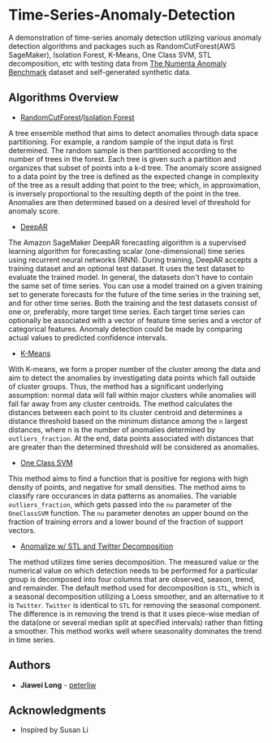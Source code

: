# Time-Series-Anomaly-Detection

 A demonstration of time-series anomaly detection utilizing various anomaly detection algorithms and packages such as RandomCutForest(AWS SageMaker), Isolation Forest, K-Means, One Class SVM, STL decomposition, etc with testing data from [The Numenta Anomaly Benchmark](https://github.com/numenta/NAB) dataset and self-generated synthetic data.

## Algorithms Overview

* [RandomCutForest](https://docs.aws.amazon.com/sagemaker/latest/dg/randomcutforest.html)/[Isolation Forest](https://scikit-learn.org/stable/modules/generated/sklearn.ensemble.IsolationForest.html)

A tree ensemble method that aims to detect anomalies through data space partitioning. For example, a random sample of the input data is first determined. The random sample is then partitioned according to the number of trees in the forest. Each tree is given such a partition and organizes that subset of points into a k-d tree. The anomaly score assigned to a data point by the tree is defined as the expected change in complexity of the tree as a result adding that point to the tree; which, in approximation, is inversely proportional to the resulting depth of the point in the tree. Anomalies are then determined based on a desired level of threshold for anomaly score.

* [DeepAR](https://docs.aws.amazon.com/sagemaker/latest/dg/deepar.html)

The Amazon SageMaker DeepAR forecasting algorithm is a supervised learning algorithm for forecasting scalar (one-dimensional) time series using recurrent neural networks (RNN). During training, DeepAR accepts a training dataset and an optional test dataset. It uses the test dataset to evaluate the trained model. In general, the datasets don't have to contain the same set of time series. You can use a model trained on a given training set to generate forecasts for the future of the time series in the training set, and for other time series. Both the training and the test datasets consist of one or, preferably, more target time series. Each target time series can optionally be associated with a vector of feature time series and a vector of categorical features. Anomaly detection could be made by comparing actual values to predicted confidence intervals.

* [K-Means](https://scikit-learn.org/stable/modules/generated/sklearn.cluster.KMeans.html)

With K-means, we form a proper number of the cluster among the data and aim to detect the anomalies by investigating data points which fall outside of cluster groups. Thus, the method has a significant underlying assumption: normal data will fall within major clusters while anomalies will fall far away from any cluster centroids. The method calculates the distances between each point to its cluster centroid and determines a distance threshold based on the minimum distance among the `n` largest distances, where n is the number of anomalies determined by `outliers_fraction`. At the end, data points associated with distances that are greater than the determined threshold will be considered as anomalies.

* [One Class SVM](https://scikit-learn.org/stable/modules/generated/sklearn.svm.OneClassSVM.html)

This method aims to find a function that is positive for regions with high density of points, and negative for small densities. The method aims to classify rare occurances in data patterns as anomalies. The variable `outliers_fraction`, which gets passed into the `nu` parameter of the `OneClassSVM` function. The `nu` parameter denotes an upper bound on the fraction of training errors and a lower bound of the fraction of support vectors.

* [Anomalize w/ STL and Twitter Decomposition](https://business-science.github.io/anomalize/index.html)

The method utilizes time series decomposition. The measured value or the numerical value on which detection needs to be performed for a particular group is decomposed into four columns that are observed, season, trend, and remainder. The default method used for decomposition is `STL`, which is a seasonal decomposition utilizing a Loess smoother, and an alternative to it is `Twitter`. `Twitter` is identical to `STL` for removing the seasonal component. The difference is in removing the trend is that it uses piece-wise median of the data(one or several median split at specified intervals) rather than fitting a smoother. This method works well where seasonality dominates the trend in time series.

## Authors

* **Jiawei Long** - [peterljw](https://github.com/peterljw)

## Acknowledgments
* Inspired by Susan Li
